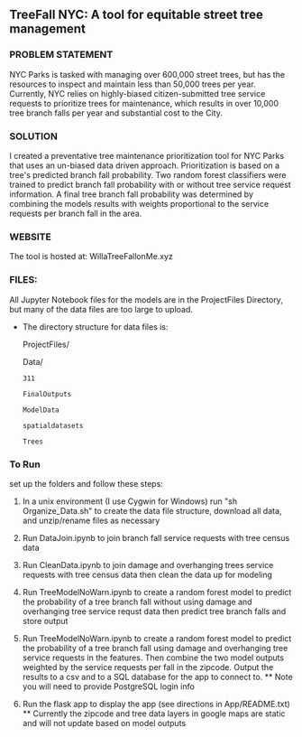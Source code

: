 ## TreeFall NYC: A tool for equitable street tree management

### PROBLEM STATEMENT
NYC Parks is tasked with managing over 600,000 street trees, but has the resources to inspect and maintain less than 50,000 trees per year. Currently, NYC relies on highly-biased citizen-submitted tree service requests to prioritize trees for maintenance, which results in over 10,000 tree branch falls per year and substantial cost to the City.

### SOLUTION
I created a preventative tree maintenance prioritization tool for NYC Parks that uses an un-biased data driven approach. Prioritization is based on a tree's predicted branch fall probability. Two random forest classifiers were trained to predict branch fall probability with or without tree service request information. A final tree branch fall probability was determined by combining the models results with weights proportional to the service requests per branch fall in the area.

### WEBSITE
The tool is hosted at: WillaTreeFallonMe.xyz

### FILES:
All Jupyter Notebook files for the models are in the ProjectFiles Directory, but many of the data files are too large to upload.  

* The directory structure for data files is:
  
  ProjectFiles/
  
    Data/
   
      311
      
      FinalOutputs
      
      ModelData
      
      spatialdatasets
      
      Trees
      
### To Run
set up the folders and follow these steps:

1) In a unix environment (I use Cygwin for Windows) run "sh Organize_Data.sh" to create the data file structure, download all data, and unzip/rename files as necessary

2) Run DataJoin.ipynb to join branch fall service requests with tree census data

3) Run CleanData.ipynb to join damage and overhanging trees service requests with tree census data  then clean the data up for modeling

4) Run TreeModelNoWarn.ipynb to create a random forest model to predict the probability of a tree branch fall without using damage and overhanging tree service requst data then predict tree branch falls and store output

8) Run TreeModelNoWarn.ipynb to create a random forest model to predict the probability of a tree branch fall using damage and overhanging tree service requests in the features.  Then combine the two model outputs weighted by the service requests per fall in the zipcode.  Output the results to a csv and to a SQL database for the app to connect to.
   ** Note you will need to provide PostgreSQL login info

9) Run the flask app to display the app (see directions in App/README.txt)
   ** Currently the zipcode and tree data layers in google maps are static and will not update based on model outputs
